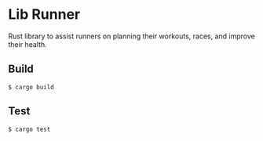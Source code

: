 # Lib Runner

Rust library to assist runners on planning their workouts, races, and improve their health.

## Build

    $ cargo build

## Test

    $ cargo test    